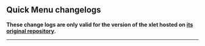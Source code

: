 ## Quick Menu changelogs

**These change logs are only valid for the version of the xlet hosted on [its original repository](https://gitlab.com/Odyseus/CinnamonTools).**

***

